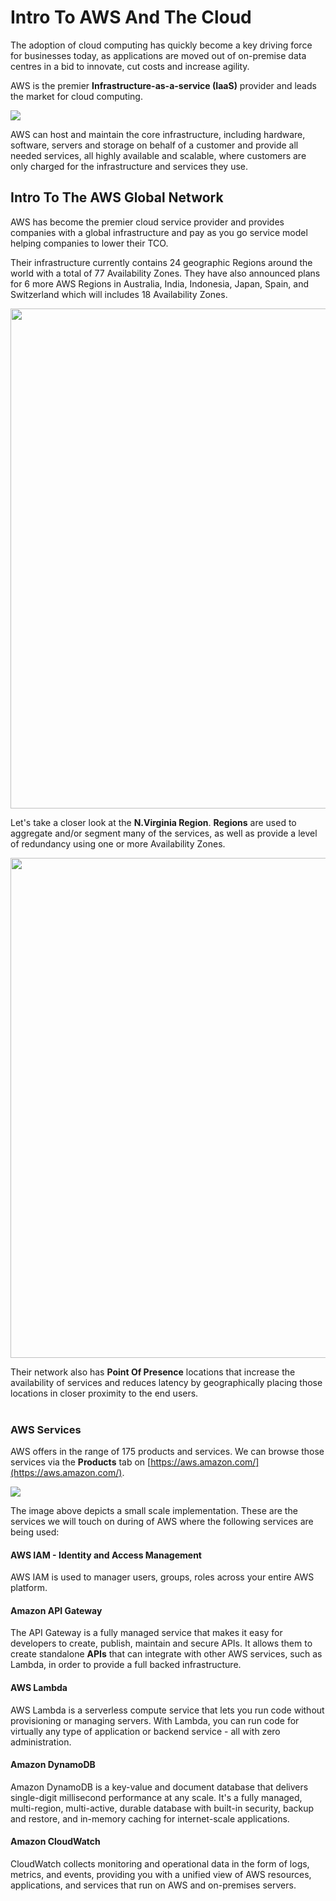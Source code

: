 # Intro To AWS And The Cloud

The adoption of cloud computing has quickly become a key driving force for businesses today, as applications are moved out of on-premise data centres in a bid to innovate, cut costs and increase agility.

AWS is the premier **Infrastructure-as-a-service (IaaS)** provider and leads the market for cloud computing.

<img src="https://i.imgur.com/7LuDq6U.png">

 AWS can host and maintain the core infrastructure, including hardware, software, servers and storage on behalf of a customer and provide all needed services, all highly available and scalable, where customers are only charged for the infrastructure and services they use.



## Intro To The AWS Global Network 

AWS has become the premier cloud service provider and provides companies with a global infrastructure and pay as you go service model helping companies to lower their TCO. 

Their infrastructure currently contains 24 geographic Regions around the world with a total of 77 Availability Zones. They have also announced plans for 6 more AWS Regions in Australia, India, Indonesia, Japan, Spain, and Switzerland which will includes 18 Availability Zones.  


<img src="https://i.imgur.com/ZVH2bAl.jpg" width=800>



Let's take a closer look at the **N.Virginia Region**. **Regions** are used to aggregate and/or segment many of the services, as well as provide a level of redundancy using one or more Availability Zones. 

<img src="https://i.imgur.com/xZkVBM5.png" width=800>

 Their network also has **Point Of Presence** locations that increase the availability of services and reduces latency by geographically placing those locations in closer proximity to the end users.  
<br>


### AWS Services

AWS offers in the range of 175 products and services. We can browse those services via the **Products** tab on [https://aws.amazon.com/](https://aws.amazon.com/).


<img src="https://i.imgur.com/6JQeohz.png" >

The image above depicts a small scale implementation.  These are the services we will touch on during  of AWS where the following services are being used: 

#### AWS IAM - Identity and Access Management

AWS IAM is used to manager users, groups, roles across your entire AWS platform.

#### Amazon API Gateway 

The API Gateway is a fully managed service that makes it easy for developers to create, publish, maintain and secure APIs.  It allows them to create standalone **APIs** that can integrate with other AWS services, such as Lambda, in order to provide a full backed infrastructure. 

#### AWS Lambda

AWS Lambda is a serverless compute service that lets you run code without provisioning or managing servers.  With Lambda, you can run code for virtually any type of application or backend service - all with zero administration.

#### Amazon DynamoDB

Amazon DynamoDB is a key-value and document database that delivers single-digit millisecond performance at any scale. It's a fully managed, multi-region, multi-active, durable database with built-in security, backup and restore, and in-memory caching for internet-scale applications. 

#### Amazon CloudWatch

CloudWatch collects monitoring and operational data in the form of logs, metrics, and events, providing you with a unified view of AWS resources, applications, and services that run on AWS and on-premises servers. 

